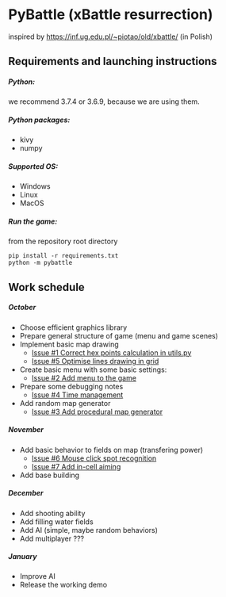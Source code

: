 # PyBattle (xBattle resurrection)

inspired by https://inf.ug.edu.pl/~piotao/old/xbattle/ (in Polish)

## Requirements and launching instructions

##### Python:
we recommend 3.7.4 or 3.6.9, because we are using them.

##### Python packages:
* kivy
* numpy

##### Supported OS:
* Windows
* Linux
* MacOS

##### Run the game:
from the repository root directory
```
pip install -r requirements.txt
python -m pybattle
```

## Work schedule

##### October
* Choose efficient graphics library
* Prepare general structure of game (menu and game scenes)
* Implement basic map drawing
  - [Issue #1 Correct hex points calculation in utils.py](https://github.com/HEX-CLAN/PyBattle/issues/1)
  - [Issue #5 Optimise lines drawing in grid](https://github.com/HEX-CLAN/PyBattle/issues/5)
* Create basic menu with some basic settings: 
  - [Issue #2 Add menu to the game](https://github.com/HEX-CLAN/PyBattle/issues/2)
* Prepare some debugging notes
  - [Issue #4 Time management](https://github.com/HEX-CLAN/PyBattle/issues/4)
* Add random map generator
  - [Issue #3 Add procedural map generator](https://github.com/HEX-CLAN/PyBattle/issues/3)

##### November
* Add basic behavior to fields on map (transfering power)
  - [Issue #6 Mouse click spot recognition](https://github.com/HEX-CLAN/PyBattle/issues/6)
  - [Issue #7 Add in-cell aiming](https://github.com/HEX-CLAN/PyBattle/issues/7)
* Add base building

##### December
* Add shooting ability
* Add filling water fields
* Add AI (simple, maybe random behaviors)
* Add multiplayer ???

##### January
* Improve AI 
* Release the working demo

